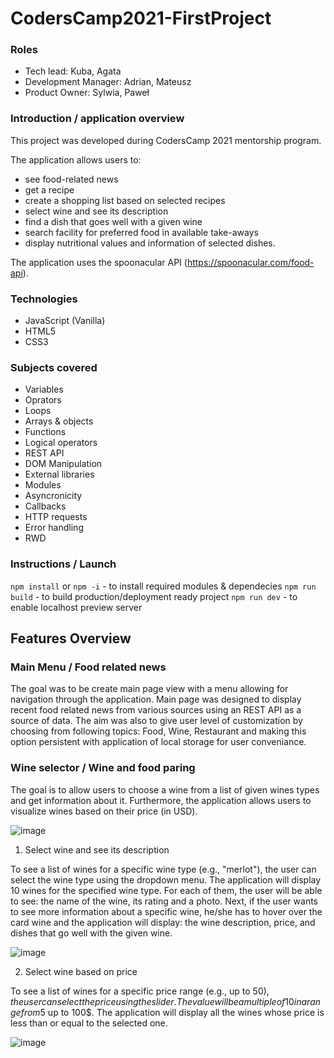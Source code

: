 # CodersCamp2021-FirstProject

### Roles
- Tech lead: Kuba, Agata
- Development Manager: Adrian, Mateusz
- Product Owner: Sylwia, Paweł

### Introduction / application overview

This project was developed during CodersCamp 2021 mentorship program.

The application allows users to: 
- see food-related news
- get a recipe
- create a shopping list based on selected recipes
- select wine and see its description
- find a dish that goes well with a given wine
- search facility for preferred food in available take-aways
- display nutritional values and information of selected dishes.

The application uses the spoonacular API (https://spoonacular.com/food-api).

### Technologies

- JavaScript (Vanilla)
- HTML5
- CSS3

### Subjects covered

- Variables
- Oprators
- Loops
- Arrays & objects
- Functions
- Logical operators
- REST API
- DOM Manipulation
- External libraries
- Modules
- Asyncronicity
- Callbacks
- HTTP requests
- Error handling
- RWD

### Instructions / Launch

`npm install` or `npm -i` - to install required modules & dependecies
`npm run build` - to build production/deployment ready project
`npm run dev` - to enable localhost preview server

## Features Overview

### Main Menu / Food related news

The goal was to be create main page view with a menu allowing for navigation through the application. Main page was designed to display recent food related news from various sources using an REST API as a source of data. The aim was also to give user level of customization by choosing from following topics: Food, Wine, Restaurant and making this option persistent with application of local storage for user conveniance.

### Wine selector / Wine and food paring

The goal is to allow users to choose a wine from a list of given wines types and get information about it. Furthermore, the application allows users to visualize wines based on their price (in USD).

![image](https://user-images.githubusercontent.com/84134018/147881495-dffc36ce-1957-4bd2-a390-fc3606410306.png)

1. Select wine and see its description

To see a list of wines for a specific wine type (e.g., "merlot"), the user can select the wine type using the dropdown menu. The application will display 10 wines for the specified wine type. For each of them, the user will be able to see: the name of the wine, its rating and a photo.
Next, if the user wants to see more information about a specific wine, he/she has to hover over the card wine and the application will display: the wine description, price, and dishes that go well with the given wine.

![image](https://user-images.githubusercontent.com/84134018/147882126-92affda7-ae6d-4502-8d04-9b86aa0a73c0.png)

2. Select wine based on price

To see a list of wines for a specific price range (e.g., up to 50$), the user can select the price using the slider. The value will be a multiple of 10 in a range from 5$ up to 100$. The application will display all the wines whose price is less than or equal to the selected one. 

![image](https://user-images.githubusercontent.com/84134018/147882615-a267fef3-d33f-44fe-844e-17db0bbabde6.png)







